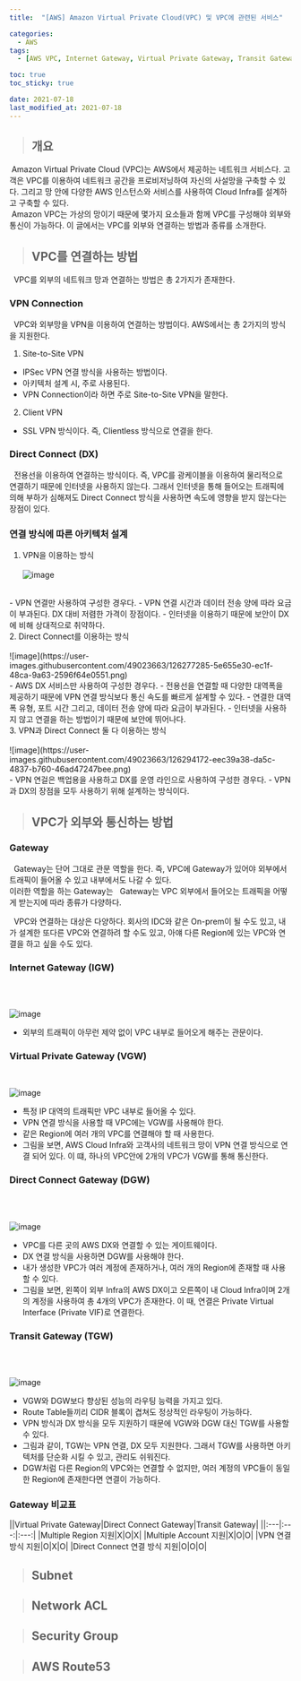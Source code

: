 ```yaml
---
title:  "[AWS] Amazon Virtual Private Cloud(VPC) 및 VPC에 관련된 서비스"

categories:
  - AWS
tags:
  - [AWS VPC, Internet Gateway, Virtual Private Gateway, Transit Gateway, VPN Connect, Direct Connect, AWS DX, AWS Route53]

toc: true
toc_sticky: true

date: 2021-07-18
last_modified_at: 2021-07-18
---
```




> ## 개요

&nbsp;Amazon Virtual Private Cloud (VPC)는 AWS에서 제공하는 네트워크 서비스다. 고객은 VPC를 이용하여 네트워크 공간을 프로비저닝하여 자신의 사설망을 구축할 수 있다. 그리고 망 안에 다양한 AWS 인스턴스와 서비스를 사용하여 Cloud Infra를 설계하고 구축할 수 있다.<br>
&nbsp;Amazon VPC는 가상의 망이기 때문에 몇가지 요소들과 함께 VPC를 구성해야 외부와 통신이 가능하다. 이 글에서는 VPC를 외부와 연결하는 방법과 종류를 소개한다.

> ## VPC를 연결하는 방법

&nbsp; VPC를 외부의 네트워크 망과 연결하는 방법은 총 2가지가 존재한다.

### VPN Connection

&nbsp; VPC와 외부망을 VPN을 이용하여 연결하는 방법이다. AWS에서는 총 2가지의 방식을 지원한다.

1. Site-to-Site VPN
- IPSec VPN 연결 방식을 사용하는 방법이다.
- 아키텍처 설계 시, 주로 사용된다.
- VPN Connection이라 하면 주로 Site-to-Site VPN을 말한다.

2. Client VPN
- SSL VPN 방식이다. 즉, Clientless 방식으로 연결을 한다.

### Direct Connect (DX)

&nbsp; 전용선을 이용하여 연결하는 방식이다. 즉, VPC를 광케이블을 이용하여 물리적으로 연결하기 때문에 인터넷을 사용하지 않는다. 그래서 인터넷을 통해 들어오는 트래픽에 의해 부하가 심해져도 Direct Connect 방식을 사용하면 속도에 영향을 받지 않는다는 장점이 있다.

### 연결 방식에 따른 아키텍처 설계

1. VPN을 이용하는 방식 <br><br>![image](https://user-images.githubusercontent.com/49023663/126275334-ba76f462-8294-4108-82a4-54d4724ed697.png) 
<br>
- VPN 연결만 사용하여 구성한 경우다.
- VPN 연결 시간과 데이터 전송 양에 따라 요금이 부과된다. DX 대비 저렴한 가격이 장점이다.
- 인터넷을 이용하기 때문에 보안이 DX에 비해 상대적으로 취약하다.
<br>
2. Direct Connect를 이용하는 방식 <br><br> ![image](https://user-images.githubusercontent.com/49023663/126277285-5e655e30-ec1f-48ca-9a63-2596f64e0551.png)
<br>
- AWS DX 서비스만 사용하여 구성한 경우다.
- 전용선을 연결할 때 다양한 대역폭을 제공하기 때문에 VPN 연결 방식보다 통신 속도를 빠르게 설계할 수 있다.
- 연결한 대역폭 유형, 포트 시간 그리고, 데이터 전송 양에 따라 요금이 부과된다.
- 인터넷을 사용하지 않고 연결을 하는 방법이기 때문에 보안에 뛰어나다.
<br>
3. VPN과 Direct Connect 둘 다 이용하는 방식 <br><br> ![image](https://user-images.githubusercontent.com/49023663/126294172-eec39a38-da5c-4837-b760-46ad47247bee.png)
<br>
- VPN 연걸은 백업용을 사용하고 DX를 운영 라인으로 사용하여 구성한 경우다.
- VPN과 DX의 장점을 모두 사용하기 위해 설계하는 방식이다.
<br>

> ## VPC가 외부와 통신하는 방법

### Gateway

&nbsp; Gateway는 단어 그대로 관문 역할을 한다. 즉, VPC에 Gateway가 있어야 외부에서 트래픽이 들어올 수 있고 내부에서도 나갈 수 있다.<br> 이러한 역할을 하는 Gateway는 
&nbsp; Gateway는 VPC 외부에서 들어오는 트래픽을 어떻게 받는지에 따라 종류가 다양하다.


&nbsp; VPC와 연결하는 대상은 다양하다. 회사의 IDC와 같은 On-prem이 될 수도 있고, 내가 설계한 또다른 VPC와 연결하려 할 수도 있고, 아얘 다른 Region에 있는 VPC와 연결을 하고 싶을 수도 있다. 


### Internet Gateway (IGW)
<br><br>

![image](https://user-images.githubusercontent.com/49023663/126326072-94e145e3-ce61-4f3b-9875-2727766aad91.png)
<br>
- 외부의 트래픽이 아무런 제약 없이 VPC 내부로 들어오게 해주는 관문이다.

### Virtual Private Gateway (VGW)
<br>

![image](https://user-images.githubusercontent.com/49023663/126327651-448e39df-2f6f-42cb-ad9b-036c99da57bd.png)
<br>
- 특정 IP 대역의 트래픽만 VPC 내부로 들어올 수 있다.
- VPN 연결 방식을 사용할 때 VPC에는 VGW를 사용해야 한다.
- 같은 Region에 여러 개의 VPC를 연결해야 할 때 사용한다.
- 그림을 보면, AWS Cloud Infra와 고객사의 네트워크 망이 VPN 연결 방식으로 연결 되어 있다. 이 떄, 하나의 VPC안에 2개의 VPC가 VGW를 통해 통신한다.

### Direct Connect Gateway (DGW)
<br><br>

![image](https://user-images.githubusercontent.com/49023663/126326225-da7b64ec-97a4-4405-b4a3-e199bbd28f86.png)
<br>
- VPC를 다른 곳의 AWS DX와 연결할 수 있는 게이트웨이다.
- DX 연결 방식을 사용하면 DGW를 사용해야 한다.
- 내가 생성한 VPC가 여러 계정에 존재하거나, 여러 개의 Region에 존재할 때 사용할 수 있다.
- 그림을 보면, 왼쪽이 외부 Infra의 AWS DX이고 오른쪽이 내 Cloud Infra이며 2개의 계정을 사용하여 총 4개의 VPC가 존재한다. 이 때, 연결은 Private Virtual Interface (Private VIF)로 연결한다.

### Transit Gateway (TGW)
<br><br>

![image](https://user-images.githubusercontent.com/49023663/126355766-60ff34d7-016b-4d5c-892b-655351b4a62a.png)
<br>
- VGW와 DGW보다 향상된 성능의 라우팅 능력을 가지고 있다. 
- Route Table들끼리 CIDR 블록이 겹쳐도 정상적인 라우팅이 가능하다.
- VPN 방식과 DX 방식을 모두 지원하기 때문에 VGW와 DGW 대신 TGW를 사용할 수 있다.
- 그림과 같이, TGW는 VPN 연결, DX 모두 지원한다. 그래서 TGW를 사용하면 아키텍처를 단순화 시킬 수 있고, 관리도 쉬워진다.
- DGW처럼 다른 Region의 VPC와는 연결할 수 없지만, 여러 계정의 VPC들이 동일한 Region에 존재한다면 연결이 가능하다.

### Gateway 비교표

||Virtual Private Gateway|Direct Connect Gateway|Transit Gateway|
||:---|:---:|:---:|
|Multiple Region 지원|X|O|X|
|Multiple Account 지원|X|O|O|
|VPN 연결 방식 지원|O|X|O|
|Direct Connect 연결 방식 지원|O|O|O|


> ## Subnet

> ## Network ACL

> ## Security Group

> ## AWS Route53
